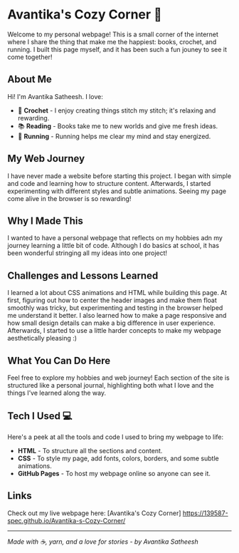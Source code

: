 # Avantika's Cozy Corner 🌸

Welcome to my personal webpage! This is a small corner of the internet where I share the thing that make me the happiest: books, crochet, and running. I built this page myself, and it has been such a fun jouney to see it come together!

## About Me 
Hi! I'm Avantika Satheesh. I love:
- 🧶 **Crochet** - I enjoy creating things stitch my stitch; it's relaxing and rewarding.
- 📚 **Reading** - Books take me to new worlds and give me fresh ideas.
- 🏃 **Running** - Running helps me clear my mind and stay energized.

## My Web Journey
I have never made a website before starting this project. I began with simple <html> and <css> 
code and learning how to structure content. Afterwards, I started experimenting with different 
styles and subtle animations. Seeing my page come alive in the browser is so rewarding!

## Why I Made This
I wanted to have a personal webpage that reflects on my hobbies adn my journey learning a little
bit of code. Although I do basics at school, it has been wonderful stringing all my ideas into 
one project!

## Challenges and Lessons Learned
I learned a lot about CSS animations and HTML while building this page. At first, figuring out how to center the header images and make them float smoothly was tricky, but experimenting and testing in the browser helped me understand it better. I also learned how to make a page responsive and how small design details can make a big difference in user experience. Afterwards, I started to use a little harder concepts to make my webpage aesthetically pleasing :)

## What You Can Do Here
Feel free to explore my hobbies and web journey! Each section of the site is structured like a personal journal, highlighting both what I love and the things I’ve learned along the way.

## Tech I Used 💻
Here's a peek at all the tools and code I used to bring my webpage to life:
- **HTML** - To structure all the sections and content.
- **CSS** - To style my page, add fonts, colors, borders, and some subtle animations.
- **GitHub Pages** - To host my webpage online so anyone can see it.

## Links
Check out my live webpage here:
[Avantika's Cozy Corner] https://139587-spec.github.io/Avantika-s-Cozy-Corner/

---

*Made with ☕, yarn, and a love for stories - by Avantika Satheesh*



